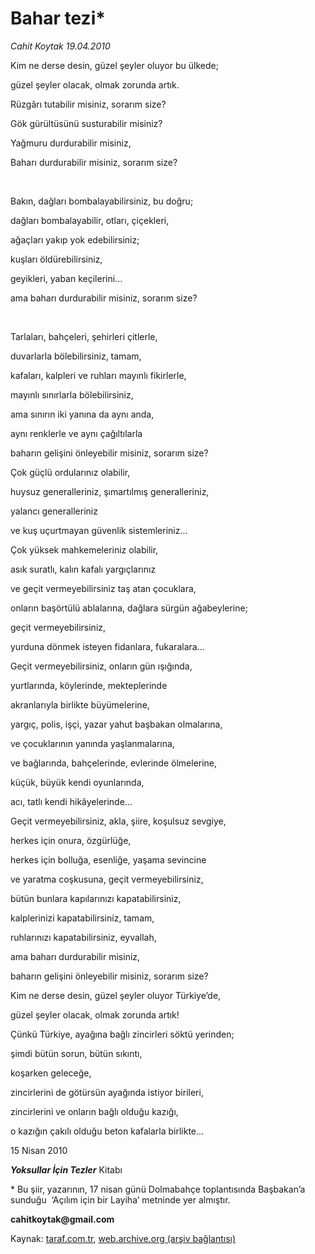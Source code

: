 # Bahar tezi*

*Cahit Koytak 19.04.2010*

<div class="yazi"><p>Kim ne derse desin, güzel şeyler oluyor bu ülkede; </p>
<p>güzel şeyler olacak, olmak zorunda artık. </p>
<p>Rüzgârı tutabilir misiniz, sorarım size? </p>
<p>Gök gürültüsünü susturabilir misiniz? </p>
<p>Yağmuru durdurabilir misiniz, </p>
<p>Baharı durdurabilir misiniz, sorarım size?</p>
<p>       </p>
<p>Bakın, dağları bombalayabilirsiniz, bu doğru;</p>
<p>dağları bombalayabilir, otları, çiçekleri, </p>
<p>ağaçları yakıp yok edebilirsiniz; </p>
<p>kuşları öldürebilirsiniz, </p>
<p>geyikleri, yaban keçilerini...</p>
<p>ama baharı durdurabilir misiniz, sorarım size?</p>
<p>       </p>
<p>Tarlaları, bahçeleri, şehirleri çitlerle, </p>
<p>duvarlarla bölebilirsiniz, tamam,</p>
<p>kafaları, kalpleri ve ruhları mayınlı fikirlerle, </p>
<p>mayınlı sınırlarla bölebilirsiniz, </p>
<p>ama sınırın iki yanına da aynı anda, </p>
<p>aynı renklerle ve aynı çağıltılarla </p>
<p>baharın gelişini önleyebilir misiniz, sorarım size?</p>
<p>Çok güçlü ordularınız olabilir, </p>
<p>huysuz generalleriniz, şımartılmış generalleriniz, </p>
<p>yalancı generalleriniz </p>
<p>ve kuş uçurtmayan güvenlik sistemleriniz...</p>
<p>Çok yüksek mahkemeleriniz olabilir, </p>
<p>asık suratlı, kalın kafalı yargıçlarınız</p>
<p>ve geçit vermeyebilirsiniz taş atan çocuklara, </p>
<p>onların başörtülü ablalarına, dağlara sürgün ağabeylerine;</p>
<p>geçit vermeyebilirsiniz, </p>
<p>yurduna dönmek isteyen fidanlara, fukaralara... </p>
<p>Geçit vermeyebilirsiniz, onların gün ışığında, </p>
<p>yurtlarında, köylerinde, mekteplerinde </p>
<p>akranlarıyla birlikte büyümelerine, </p>
<p>yargıç, polis, işçi, yazar yahut başbakan olmalarına,</p>
<p>ve çocuklarının yanında yaşlanmalarına, </p>
<p>ve bağlarında, bahçelerinde, evlerinde ölmelerine,</p>
<p>küçük, büyük kendi oyunlarında, </p>
<p>acı, tatlı kendi hikâyelerinde...</p>
<p>Geçit vermeyebilirsiniz, akla, şiire, koşulsuz sevgiye, </p>
<p>herkes için onura, özgürlüğe, </p>
<p>herkes için bolluğa, esenliğe, yaşama sevincine </p>
<p>ve yaratma coşkusuna, geçit vermeyebilirsiniz, </p>
<p>bütün bunlara kapılarınızı kapatabilirsiniz, </p>
<p>kalplerinizi kapatabilirsiniz, tamam, </p>
<p>ruhlarınızı kapatabilirsiniz, eyvallah,</p>
<p>ama baharı durdurabilir misiniz, </p>
<p>baharın gelişini önleyebilir misiniz, sorarım size?</p>
<p>Kim ne derse desin, güzel şeyler oluyor Türkiye’de,</p>
<p>güzel şeyler olacak, olmak zorunda artık!</p>
<p>Çünkü Türkiye, ayağına bağlı zincirleri söktü yerinden;</p>
<p>şimdi bütün sorun, bütün sıkıntı, </p>
<p>koşarken geleceğe, </p>
<p>zincirlerini de götürsün ayağında istiyor birileri, </p>
<p>zincirlerini ve onların bağlı olduğu kazığı,</p>
<p>o kazığın çakılı olduğu beton kafalarla birlikte...</p>
<p>15 Nisan 2010</p>
<p><b><i>Yoksullar İçin Tezler</i></b> Kitabı</p>
<p>* Bu şiir, yazarının, 17 nisan günü Dolmabahçe toplantısında Başbakan’a sunduğu  ‘Açılım için bir Layiha’ metninde yer almıştır.</p>
<p><b>cahitkoytak</b><b>@gmail.com</b></p></div>

Kaynak: [taraf.com.tr](http://www.taraf.com.tr:80/makale/10954.htm), [web.archive.org (arşiv bağlantısı)](http://web.archive.org/web/20100423121141/http://www.taraf.com.tr:80/makale/10954.htm)
